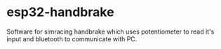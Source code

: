 # esp32-handbrake
Software for simracing handbrake which uses potentiometer to read it's input and bluetooth to communicate with PC. 
